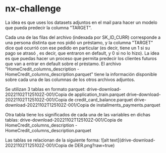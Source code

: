# nx-challenge

 La idea es que uses los datasets adjuntos en el mail para hacer un modelo que pueda predecir la columna "TARGET".

Cada una de las filas del archivo (indexada por SK_ID_CURR) corresponde a una persona distinta que nos pidió un préstamo, y la columna "TARGET" dice qué ocurrió con ese pedido en particular (es decir, tiene un 1 si su pago se atrasó , es decir, que entraron en default, y 0 si no lo hizo). La idea es que puedas hacer un proceso que permita predecir los clientes futuros que van a entrar en default sobre el préstamo.
El archivo "HomeCredit_columns_description - HomeCredit_columns_description.parquet" tiene la información disponible sobre cada una de las columnas de los otros archivos adjuntos. 


Se utilizan 3 tablas en formato parquet:
drive-download-20221102T125102Z-001/Copia de application_train.parquet
drive-download-20221102T125102Z-001/Copia de credit_card_balance.parquet
drive-download-20221102T125102Z-001/Copia de installments_payments.parquet

Otra tabla tiene los significados de cada una de las variables en dichas tablas:
drive-download-20221102T125102Z-001/Copia de HomeCredit_columns_description - HomeCredit_columns_description.parquet

Las tablas se relacionan de la siguiente forma:
![alt text](drive-download-20221102T125102Z-001/Copia de DER.png?raw=true)


